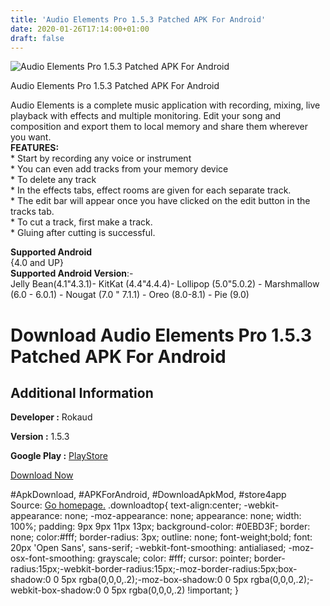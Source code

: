 ```yaml
---
title: 'Audio Elements Pro 1.5.3 Patched APK For Android'
date: 2020-01-26T17:14:00+01:00
draft: false
---
```


![Audio Elements Pro 1.5.3 Patched APK For Android](https://i0.wp.com/apkhome.net/wp-content/uploads/2020/01/Audio-Elements-Pro-1.5.3-Patched.png "Audio Elements Pro 1.5.3 Patched APK For Android")

  

Audio Elements Pro 1.5.3 Patched APK For Android

Audio Elements is a complete music application with recording, mixing, live playback with effects and multiple monitoring. Edit your song and composition and export them to local memory and share them wherever you want.  
**FEATURES:**  
\* Start by recording any voice or instrument  
\* You can even add tracks from your memory device  
\* To delete any track  
\* In the effects tabs, effect rooms are given for each separate track.  
\* The edit bar will appear once you have clicked on the edit button in the tracks tab.  
\* To cut a track, first make a track.  
\* Gluing after cutting is successful.

**Supported Android**  
{4.0 and UP}  
**Supported Android Version**:-  
Jelly Bean(4.1"4.3.1)- KitKat (4.4"4.4.4)- Lollipop (5.0"5.0.2) - Marshmallow (6.0 - 6.0.1) - Nougat (7.0 " 7.1.1) - Oreo (8.0-8.1) - Pie (9.0)

Download Audio Elements Pro 1.5.3 Patched APK For Android
=========================================================

Additional Information
----------------------

**Developer :** Rokaud

**Version :** 1.5.3

**Google Play :** [PlayStore](https://play.google.com/store/apps/details?id=com.rokaud.audioelements)

  

[Download Now](https://store4app.co/post/audio-elements-pro-1-5-3-patched-apk-for-android_1580042575)

  
#ApkDownload, #APKForAndroid, #DownloadApkMod, #store4app  
Source: [Go homepage.](https://store4app.co/post/audio-elements-pro-1-5-3-patched-apk-for-android_1580042575) .downloadtop{ text-align:center; -webkit-appearance: none; -moz-appearance: none; appearance: none; width: 100%; padding: 9px 9px 11px 13px; background-color: #0EBD3F; border: none; color:#fff; border-radius: 3px; outline: none; font-weight;bold; font: 20px 'Open Sans', sans-serif; -webkit-font-smoothing: antialiased; -moz-osx-font-smoothing: grayscale; color: #fff; cursor: pointer; border-radius:15px;-webkit-border-radius:15px;-moz-border-radius:5px;box-shadow:0 0 5px rgba(0,0,0,.2);-moz-box-shadow:0 0 5px rgba(0,0,0,.2);-webkit-box-shadow:0 0 5px rgba(0,0,0,.2) !important; }